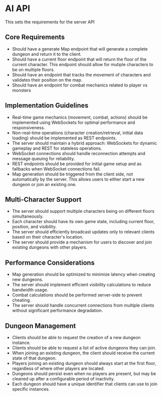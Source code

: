 # AI API

This sets the requirements for the server API

## Core Requirements

- Should have a generate Map endpoint that will generate a complete dungeon and return it to the client.
- Should have a current floor endpoint that will return the floor of the current character. This endpoint should allow for mutiple characters to be on multiple floors.
- Should have an endpoint that tracks the movement of characters and validates their position on the map.
- Should have an endpoint for combat mechanics related to player vs monsters

## Implementation Guidelines

- Real-time game mechanics (movement, combat, actions) should be implemented using WebSockets for optimal performance and responsiveness.
- Non-real-time operations (character creation/retrieval, initial data loading) should be implemented as REST endpoints.
- The server should maintain a hybrid approach: WebSockets for dynamic gameplay and REST for stateless operations.
- WebSocket connections should handle reconnection attempts and message queuing for reliability.
- REST endpoints should be provided for initial game setup and as fallbacks when WebSocket connections fail.
- Map generation should be triggered from the client side, not automatically by the server. This allows users to either start a new dungeon or join an existing one.

## Multi-Character Support

- The server should support multiple characters being on different floors simultaneously.
- Each character should have its own game state, including current floor, position, and visibility.
- The server should efficiently broadcast updates only to relevant clients based on their character's location.
- The server should provide a mechanism for users to discover and join existing dungeons with other players.

## Performance Considerations

- Map generation should be optimized to minimize latency when creating new dungeons.
- The server should implement efficient visibility calculations to reduce bandwidth usage.
- Combat calculations should be performed server-side to prevent cheating.
- The server should handle concurrent connections from multiple clients without significant performance degradation.

## Dungeon Management

- Clients should be able to request the creation of a new dungeon instance.
- Clients should be able to request a list of active dungeons they can join.
- When joining an existing dungeon, the client should receive the current state of that dungeon.
- Players joining an existing dungeon should always start at the first floor, regardless of where other players are located.
- Dungeons should persist even when no players are present, but may be cleaned up after a configurable period of inactivity.
- Each dungeon should have a unique identifier that clients can use to join specific instances.